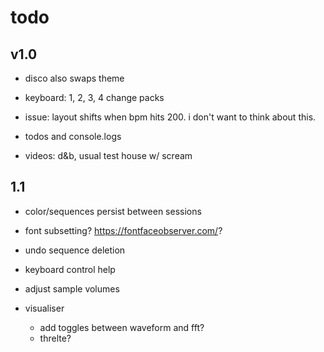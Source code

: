 # todo

## v1.0

- disco also swaps theme

- keyboard: 1, 2, 3, 4 change packs

- issue: layout shifts when bpm hits 200. i don't want to think about this.

- todos and console.logs

- videos: d&b, usual test house w/ scream

## 1.1

- color/sequences persist between sessions

- font subsetting? https://fontfaceobserver.com/?

- undo sequence deletion

- keyboard control help

- adjust sample volumes

- visualiser
  - add toggles between waveform and fft?
  - threlte?
